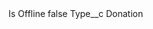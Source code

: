 <?xml version="1.0" encoding="UTF-8"?>
<CustomMetadata xmlns="http://soap.sforce.com/2006/04/metadata" xmlns:xsi="http://www.w3.org/2001/XMLSchema-instance" xmlns:xsd="http://www.w3.org/2001/XMLSchema">
    <label>Is Offline</label>
    <protected>false</protected>
    <values>
        <field>Type__c</field>
        <value xsi:type="xsd:string">Donation</value>
    </values>
</CustomMetadata>
